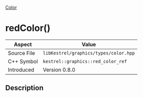 [Color](index)
# redColor()
| Aspect | Value |
| --- | --- |
| Source File | `libKestrel/graphics/types/color.hpp` |
| C++ Symbol | `kestrel::graphics::red_color_ref` |
| Introduced | Version 0.8.0 |
## Description

